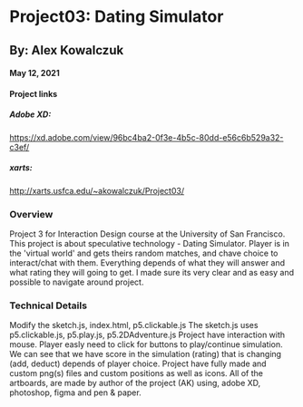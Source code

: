 # Project03: Dating Simulator
## By: Alex Kowalczuk
#### May 12, 2021
#### Project links
##### Adobe XD:
https://xd.adobe.com/view/96bc4ba2-0f3e-4b5c-80dd-e56c6b529a32-c3ef/
##### xarts:
http://xarts.usfca.edu/~akowalczuk/Project03/

### Overview
Project 3 for Interaction Design course at the University of San Francisco. This project is about speculative technology - Dating Simulator. Player is in the 'virtual world' and gets theirs random matches, and chave choice to interact/chat with them. Everything depends of what they will answer and what rating they will going to get. I made sure its very clear and as easy and possible to navigate around project. 

### Technical Details

Modify the sketch.js, index.html, p5.clickable.js
The sketch.js uses p5.clickable.js, p5.play.js, p5.2DAdventure.js
Project have interaction with mouse. Player easly need to click for buttons to play/continue simulation. We can see that we have score in the simulation (rating) that is changing (add, deduct) depends of player choice. Project have fully made and custom png(s) files and custom positions as well as icons. All of the artboards, are made by author of the project (AK) using, adobe XD, photoshop, figma and pen & paper. 
